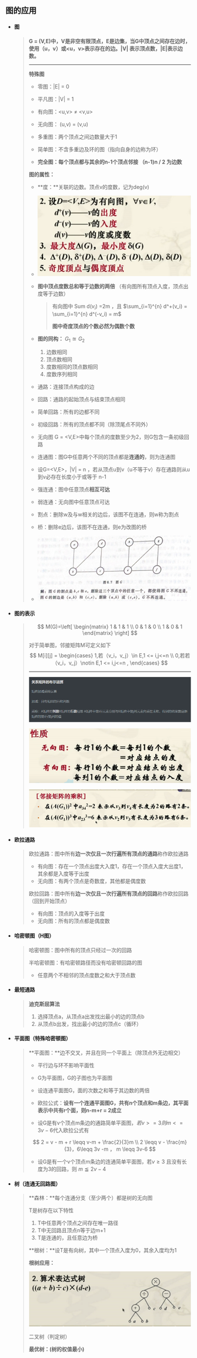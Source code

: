 ## 图的应用

- #### **图**

  > **G = (V,E)中，V是非空有限顶点，E是边集，当G中顶点之间存在边时，使用（u，v）或<u，v>表示存在的边。|V| 表示顶点数，|E|表示边数。**
  >
  > ---
  >
  > **特殊图**
  >
  > - 零图：|E| = 0
  >
  > - 平凡图：|V| = 1
  >
  > - 有向图：<u,v> $\neq$ <v,u> 
  >
  > - 无向图： (u,v)  = (v,u)
  > - 多重图：两个顶点之间边数量大于1
  > - 简单图：不含多重边及环的图（指向自身的边称为环）
  > - **完全图：每个顶点都与其余的n-1个顶点邻接 （n-1)n / 2 为边数**
  >
  > 
  >
  > **图的属性：**
  >
  > - **度：**关联的边数。顶点v的度数，记为deg(v)
  >
  > - ![image-20220401230951807](image-20220401230951807.png)  
  >
  > - **图中顶点度数总和等于边数的两倍** （有向图所有顶点入度，顶点出度等于边数）
  >
  >   > 有向图中 Sum d($v_i$) =2m ，且 $\sum_{i=1}^{n} d^+(v_i) = \sum_{i=1}^{n} d^(-v_i) = m$
  >   >
  >   > **图中奇度顶点的个数必然为偶数个数**
  >
  > - **图的同构：** $G_1 \approxeq G_2$
  >
  >   1. 边数相同
  >   2. 顶点数相同
  >   3. 度数相同的顶点数相同
  >   4. 度数序列相同
  >
  > - 通路：连接顶点构成的边
  >
  > - 回路：通路的起始顶点与结束顶点相同 
  >
  > - 简单回路：所有的边都不同
  >
  > - 初级回路：所有的顶点都不同（除顶尾点不同外）
  >
  > - 无向图 G = <V,E>中每个顶点的度数至少为2，则G包含一条初级回路
  >
  > - 连通图：图G中任意两个不同的顶点都是**连通的**，则为连通图
  >
  > - 设G=<V,E>，|V| = n ，若从顶点u到v（u不等于v）存在通路则从u到v必存在长度小于或等于 n-1
  >
  > - 强连通：图中任意顶点**相互可达**
  >
  > - 弱连通：无向图中任意顶点可达
  >
  > - 割点：删除w及与w相关的边后，该图不在连通，则w称为割点
  >
  > - 桥：删除e边后，该图不在连通，则e为改图的桥
  >
  > - ![image-20220208201829065](image-20220208201829065.png) 
  >
  >  

- #### 图的表示
  
  >
  >$$
  >M(G)=\left[
  >	\begin{matrix}
  >		1 & 1 & 1 \\
  >		0 & 1 & 0 \\
  >		1 & 0 & 1
  >	\end{matrix}
  >\right]
  >$$
  >
  >对于简单图，邻接矩阵M可定义如下
  >$$
  >M[i][j] = 
  >\begin{cases}
  >1,若（v_i，v_j）\in E,1 <= i,j<=n \\
  >0,若若（v_i，v_j）\notin E,1 <= i,j<=n ,
  >\end{cases}
  >$$
  >
  >---
  >
  >![image-20220208203830960](image-20220208203830960.png)
  >
  >
  >
  >![image-20220401234759129](image-20220401234759129.png) 
  >
  ><img src="image-20220401235026403.png" alt="image-20220401235026403" style="zoom:67%;" /> 
  
- #### **欧拉通路**

  > 欧拉通路：图中所有**边一次仅且一次行遍所有顶点的通路**称作欧拉通路
  >
  > - 有向图：存在一个顶点出度大入度1，存在一个顶点入度大出度1，其余都是入度等于出度
  > - 无向图：有两个顶点是奇数度，其他都是偶度数
  >
  > 欧拉回路：图中所有**边一次仅且一次行遍所有顶点的回路**称作欧拉回路（回到开始顶点）
  >
  > - 有向图：顶点的入度等于出度
  > - 无向图：所有的顶点都是偶度数
  
- #### **哈密顿图**（H图）
  
  >哈密顿图：图中所有的顶点只经过一次的回路
  >
  >半哈密顿图：有哈密顿路径而没有哈密顿回路的图
  >
  >- 任意两个不相邻的顶点度数之和大于顶点数
  
- #### **最短通路**
  
  > **迪克斯屈算法**
  >
  > 1. 选择顶点a，从顶点a出发找出最小的边的顶点b
  > 2. 从顶点b出发，找出最小的边的顶点c（循环）
  
- #### **平面图（特殊哈密顿图）**
  
  > **平面图：**边不交叉，并且在同一个平面上（除顶点外无边相交）
  >
  > - 平行边与环不影响平面性
  >
  > - G为平面图，G的子图也为平面图
  >
  >   
  >
  > - 设连通平面图G，面的次数之和等于其边数的两倍
  >
  > - 欧拉公式：**设有一个连通平面图G，共有n个顶点和m条边，其平面表示中共有r个面，则n-m+r = 2成立**
  >
  > - 设G是有v个顶点m条边的通路简单平面图，$若v >= 3 则 m <=3v-6$代入欧拉公式有
  >
  > $$
  >   2 = v - m + r \leqq v-m + \frac{2}{3}m \\
  >   2 \leqq v - \frac{m}{3}，6\leqq 3v -m ， m \leqq 3v-6
  > $$
  >
  >
  > - 设G是有一个v个顶点m条边的连通简单平面图，若$v \geq 3$ 且没有长度为3的回路，则 $m \leqq 2v - 4$
  >

- #### **树（连通无回路图）**
  
  > **森林：**每个连通分支（至少两个）都是树的无向图
  >
  > T是树存在以下特性
  >
  > 1. T中任意两个顶点之间存在唯一路径
  > 2. T中无回路且顶点n等于边m+1
  > 3. T是连通的，且任意边为桥
  >
  > **根树：**设T是有向树，其中一个顶点入度为0，其余入度均为1
  >
  > **根树应用：**
  >
  > <img src="image-20220402232837862.png" alt="image-20220402232837862" style="zoom:50%;" /> 
  >
  >  二叉树（判定树） 
  >
  > **最优树：(树的权值最小)** 
  >
  > 
  >
  > 
  
  
  
    









